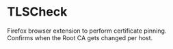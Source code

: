 # TLSCheck
Firefox browser extension to perform certificate pinning.  
Confirms when the Root CA gets changed per host.
